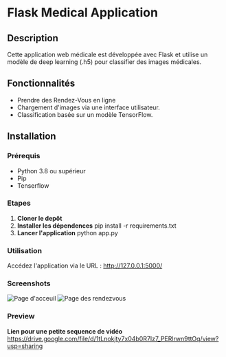 # Flask Medical Application

## Description
Cette application web médicale est développée avec Flask et utilise un modèle de deep learning (.h5) pour classifier des images médicales.
## Fonctionnalités
- Prendre des Rendez-Vous en ligne
- Chargement d'images via une interface utilisateur.
- Classification basée sur un modèle TensorFlow.
## Installation
### Prérequis
- Python 3.8 ou supérieur
- Pip
- Tenserflow

### Etapes
1. **Cloner le depôt**
2. **Installer les dépendences** pip install -r requirements.txt
3. **Lancer l'application** python app.py

### Utilisation
Accédez l'application via le URL : http://127.0.0.1:5000/ 

### Screenshots
![Page d'acceuil](https://i.imgur.com/SzCopXp.png)
![Page des rendezvous](https://i.imgur.com/qVBZIXM.png)

### Preview
**Lien pour une petite sequence de vidéo** https://drive.google.com/file/d/1tLnokjty7x04b0R7Iz7_PERlrwn9ttOq/view?usp=sharing
